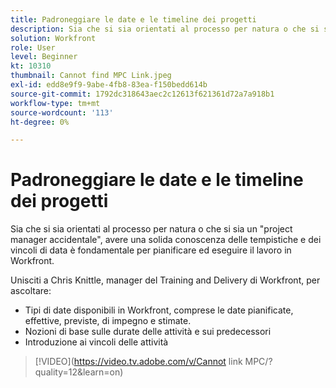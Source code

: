 ```yaml
---
title: Padroneggiare le date e le timeline dei progetti
description: Sia che si sia orientati al processo per natura o che si sia un "project manager accidentale", avere una solida conoscenza delle tempistiche e dei vincoli di data è fondamentale per pianificare ed eseguire il lavoro in Workfront.
solution: Workfront
role: User
level: Beginner
kt: 10310
thumbnail: Cannot find MPC Link.jpeg
exl-id: edd8e9f9-9abe-4fb8-83ea-f150bedd614b
source-git-commit: 1792dc318643aec2c12613f621361d72a7a918b1
workflow-type: tm+mt
source-wordcount: '113'
ht-degree: 0%

---
```


# Padroneggiare le date e le timeline dei progetti

Sia che si sia orientati al processo per natura o che si sia un &quot;project manager accidentale&quot;, avere una solida conoscenza delle tempistiche e dei vincoli di data è fondamentale per pianificare ed eseguire il lavoro in Workfront.

Unisciti a Chris Knittle, manager del Training and Delivery di Workfront, per ascoltare:

* Tipi di date disponibili in Workfront, comprese le date pianificate, effettive, previste, di impegno e stimate.
* Nozioni di base sulle durate delle attività e sui predecessori
* Introduzione ai vincoli delle attività

>[!VIDEO](https://video.tv.adobe.com/v/Cannot link MPC/?quality=12&amp;learn=on)
